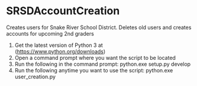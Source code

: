 # SRSDAccountCreation
Creates users for Snake River School District. Deletes old users and creates accounts for upcoming 2nd graders

1) Get the latest version of Python 3 at (https://www.python.org/downloads)
2) Open a command prompt where you want the script to be located
3) Run the following in the command prompt: python.exe setup.py develop
4) Run the following anytime you want to use the script: python.exe user_creation.py

